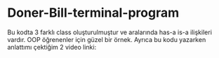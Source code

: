# Doner-Bill-terminal-program

Bu kodta 3 farklı class oluşturulmuştur ve aralarında has-a is-a ilişkileri vardır. OOP öğrenenler için güzel bir örnek. 
Ayrıca bu kodu yazarken anlattımı çektiğim 2 video linki: 
